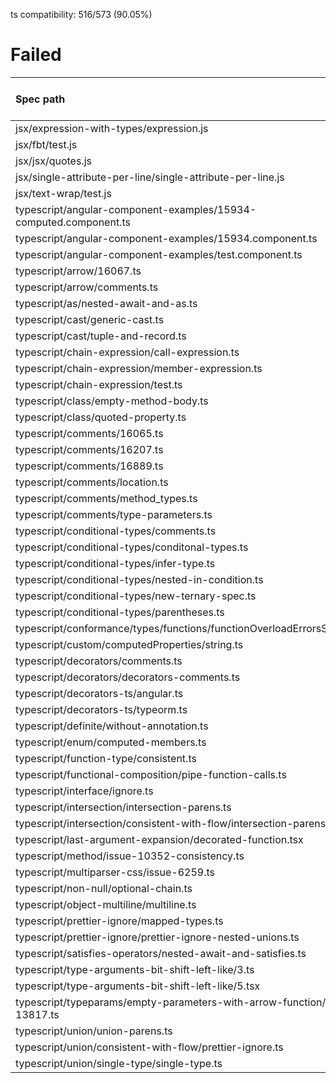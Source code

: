 ts compatibility: 516/573 (90.05%)

# Failed

| Spec path | Failed or Passed | Match ratio |
| :-------- | :--------------: | :---------: |
| jsx/expression-with-types/expression.js | 💥💥💥💥 | 0.00% |
| jsx/fbt/test.js | 💥 | 84.06% |
| jsx/jsx/quotes.js | 💥💥💥💥 | 79.41% |
| jsx/single-attribute-per-line/single-attribute-per-line.js | 💥✨ | 43.37% |
| jsx/text-wrap/test.js | 💥 | 99.56% |
| typescript/angular-component-examples/15934-computed.component.ts | 💥💥 | 76.92% |
| typescript/angular-component-examples/15934.component.ts | 💥💥 | 53.85% |
| typescript/angular-component-examples/test.component.ts | 💥💥 | 41.18% |
| typescript/arrow/16067.ts | 💥💥 | 93.88% |
| typescript/arrow/comments.ts | 💥✨ | 44.44% |
| typescript/as/nested-await-and-as.ts | 💥 | 42.86% |
| typescript/cast/generic-cast.ts | 💥 | 97.84% |
| typescript/cast/tuple-and-record.ts | 💥 | 0.00% |
| typescript/chain-expression/call-expression.ts | 💥 | 82.81% |
| typescript/chain-expression/member-expression.ts | 💥 | 82.09% |
| typescript/chain-expression/test.ts | 💥 | 50.00% |
| typescript/class/empty-method-body.ts | 💥 | 80.00% |
| typescript/class/quoted-property.ts | 💥 | 66.67% |
| typescript/comments/16065.ts | 💥 | 63.64% |
| typescript/comments/16207.ts | 💥 | 71.43% |
| typescript/comments/16889.ts | 💥 | 62.61% |
| typescript/comments/location.ts | 💥 | 95.00% |
| typescript/comments/method_types.ts | 💥 | 79.49% |
| typescript/comments/type-parameters.ts | 💥 | 65.52% |
| typescript/conditional-types/comments.ts | 💥✨ | 31.51% |
| typescript/conditional-types/conditonal-types.ts | 💥✨ | 34.48% |
| typescript/conditional-types/infer-type.ts | 💥✨ | 4.76% |
| typescript/conditional-types/nested-in-condition.ts | 💥✨ | 15.79% |
| typescript/conditional-types/new-ternary-spec.ts | 💥✨ | 10.67% |
| typescript/conditional-types/parentheses.ts | 💥✨ | 15.22% |
| typescript/conformance/types/functions/functionOverloadErrorsSyntax.ts | 💥 | 0.00% |
| typescript/custom/computedProperties/string.ts | 💥 | 73.33% |
| typescript/decorators/comments.ts | 💥 | 60.00% |
| typescript/decorators/decorators-comments.ts | 💥 | 65.71% |
| typescript/decorators-ts/angular.ts | 💥 | 87.50% |
| typescript/decorators-ts/typeorm.ts | 💥 | 88.37% |
| typescript/definite/without-annotation.ts | 💥 | 83.33% |
| typescript/enum/computed-members.ts | 💥 | 0.00% |
| typescript/function-type/consistent.ts | 💥 | 70.83% |
| typescript/functional-composition/pipe-function-calls.ts | 💥 | 82.76% |
| typescript/interface/ignore.ts | 💥✨ | 40.09% |
| typescript/intersection/intersection-parens.ts | 💥💥 | 80.85% |
| typescript/intersection/consistent-with-flow/intersection-parens.ts | 💥 | 69.77% |
| typescript/last-argument-expansion/decorated-function.tsx | 💥 | 29.06% |
| typescript/method/issue-10352-consistency.ts | 💥 | 63.64% |
| typescript/multiparser-css/issue-6259.ts | 💥 | 57.14% |
| typescript/non-null/optional-chain.ts | 💥 | 88.89% |
| typescript/object-multiline/multiline.ts | 💥✨ | 23.21% |
| typescript/prettier-ignore/mapped-types.ts | 💥 | 63.16% |
| typescript/prettier-ignore/prettier-ignore-nested-unions.ts | 💥 | 44.00% |
| typescript/satisfies-operators/nested-await-and-satisfies.ts | 💥💥 | 42.86% |
| typescript/type-arguments-bit-shift-left-like/3.ts | 💥 | 0.00% |
| typescript/type-arguments-bit-shift-left-like/5.tsx | 💥 | 0.00% |
| typescript/typeparams/empty-parameters-with-arrow-function/issue-13817.ts | 💥 | 73.68% |
| typescript/union/union-parens.ts | 💥 | 92.59% |
| typescript/union/consistent-with-flow/prettier-ignore.ts | 💥 | 60.00% |
| typescript/union/single-type/single-type.ts | 💥 | 0.00% |
